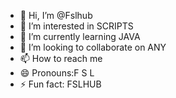 - 👋 Hi, I’m @Fslhub
- 👀 I’m interested in SCRIPTS 
- 🌱 I’m currently learning JAVA
- 💞️ I’m looking to collaborate on ANY 
- 📫 How to reach me 
- 😄 Pronouns:F S L
- ⚡ Fun fact: FSLHUB

<!---
Fslhub/Fslhub is a ✨ special ✨ repository because its `README.md` (this file) appears on your GitHub profile.
You can click the Preview link to take a look at your changes.
--->
